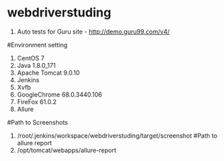 # webdriverstuding
1. Auto tests for Guru site - http://demo.guru99.com/v4/

#Environment setting
1. CentOS 7
2. Java 1.8.0_171
3. Apache Tomcat 9.0.10
4. Jenkins 
5. Xvfb
6. GoogleChrome 68.0.3440.106
7. FireFox 61.0.2
8. Allure

#Path to Screenshots
1. /root/.jenkins/workspace/webdriverstuding/target/screenshot
#Path to allure report
2. /opt/tomcat/webapps/allure-report 
